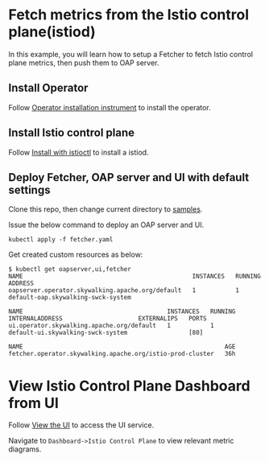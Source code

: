 # Fetch metrics from the Istio control plane(istiod)

In this example, you will learn how to setup a Fetcher to fetch Istio control plane metrics,
then push them to OAP server.

## Install Operator

Follow [Operator installation instrument](../../README.md#operator) to install the operator.

## Install Istio control plane

Follow [Install with istioctl](https://istio.io/latest/docs/setup/install/istioctl/) to install a
istiod.

## Deploy Fetcher, OAP server and UI with default settings

Clone this repo, then change current directory to [samples](../../operator/config/samples).

Issue the below command to deploy an OAP server and UI.

```shell
kubectl apply -f fetcher.yaml
```

Get created custom resources as below:

```shell
$ kubectl get oapserver,ui,fetcher
NAME                                               INSTANCES   RUNNING   ADDRESS
oapserver.operator.skywalking.apache.org/default   1           1         default-oap.skywalking-swck-system

NAME                                        INSTANCES   RUNNING   INTERNALADDRESS                     EXTERNALIPS   PORTS
ui.operator.skywalking.apache.org/default   1           1         default-ui.skywalking-swck-system                 [80]

NAME                                                        AGE
fetcher.operator.skywalking.apache.org/istio-prod-cluster   36h
```

# View Istio Control Plane Dashboard from UI

Follow [View the UI](./default-backend.md#view-the-ui) to access the UI service.

Navigate to `Dashboard->Istio Control Plane` to view relevant metric diagrams.
